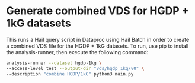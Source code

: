 # Generate combined VDS for HGDP + 1kG datasets

This runs a Hail query script in Dataproc using Hail Batch in order to create a combined VDS file for the HGDP + 1kG datasets. To run, use pip to install the analysis-runner, then execute the following command:

```sh
analysis-runner --dataset hgdp-1kg \
--access-level test --output-dir "vds/hgdp_1kg/v0" \
--description "combine HGDP/1kG" python3 main.py
```
